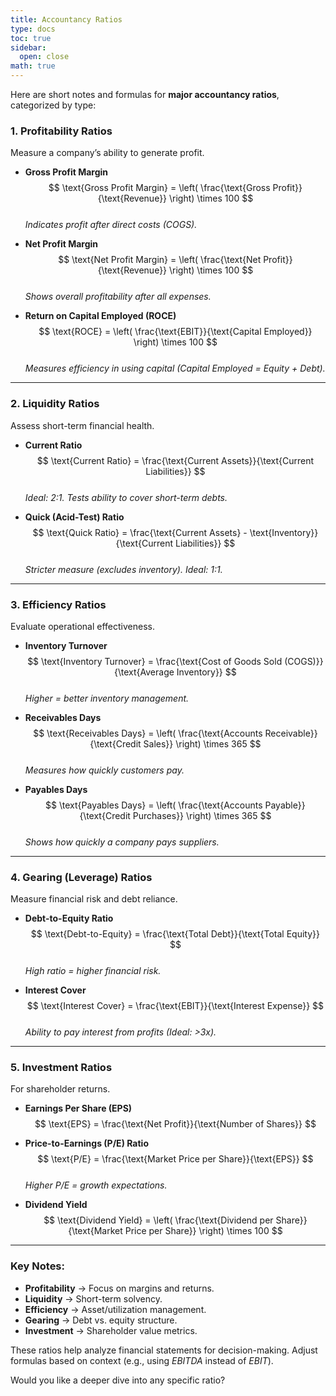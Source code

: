 ```yaml
---
title: Accountancy Ratios
type: docs
toc: true
sidebar:
  open: close
math: true  
---
```

Here are short notes and formulas for **major accountancy ratios**, categorized by type:



### **1. Profitability Ratios**  
Measure a company’s ability to generate profit.  

- **Gross Profit Margin**  
  $$
  \text{Gross Profit Margin} = \left( \frac{\text{Gross Profit}}{\text{Revenue}} \right) \times 100
  $$  
  *Indicates profit after direct costs (COGS).*  

- **Net Profit Margin**  
  $$
  \text{Net Profit Margin} = \left( \frac{\text{Net Profit}}{\text{Revenue}} \right) \times 100
  $$  
  *Shows overall profitability after all expenses.*  

- **Return on Capital Employed (ROCE)**  
  $$
  \text{ROCE} = \left( \frac{\text{EBIT}}{\text{Capital Employed}} \right) \times 100
  $$  
  *Measures efficiency in using capital (Capital Employed = Equity + Debt).*  

---

### **2. Liquidity Ratios**  
Assess short-term financial health.  

- **Current Ratio**  
  $$
  \text{Current Ratio} = \frac{\text{Current Assets}}{\text{Current Liabilities}}
  $$  
  *Ideal: 2:1. Tests ability to cover short-term debts.*  

- **Quick (Acid-Test) Ratio**  
  $$
  \text{Quick Ratio} = \frac{\text{Current Assets} - \text{Inventory}}{\text{Current Liabilities}}
  $$  
  *Stricter measure (excludes inventory). Ideal: 1:1.*  

---

### **3. Efficiency Ratios**  
Evaluate operational effectiveness.  

- **Inventory Turnover**  
  $$
  \text{Inventory Turnover} = \frac{\text{Cost of Goods Sold (COGS)}}{\text{Average Inventory}}
  $$  
  *Higher = better inventory management.*  

- **Receivables Days**  
  $$
  \text{Receivables Days} = \left( \frac{\text{Accounts Receivable}}{\text{Credit Sales}} \right) \times 365
  $$  
  *Measures how quickly customers pay.*  

- **Payables Days**  
  $$
  \text{Payables Days} = \left( \frac{\text{Accounts Payable}}{\text{Credit Purchases}} \right) \times 365
  $$  
  *Shows how quickly a company pays suppliers.*  

---

### **4. Gearing (Leverage) Ratios**  
Measure financial risk and debt reliance.  

- **Debt-to-Equity Ratio**  
  $$
  \text{Debt-to-Equity} = \frac{\text{Total Debt}}{\text{Total Equity}}
  $$  
  *High ratio = higher financial risk.*  

- **Interest Cover**  
  $$
  \text{Interest Cover} = \frac{\text{EBIT}}{\text{Interest Expense}}
  $$  
  *Ability to pay interest from profits (Ideal: >3x).*  

---

### **5. Investment Ratios**  
For shareholder returns.  

- **Earnings Per Share (EPS)**  
  $$
  \text{EPS} = \frac{\text{Net Profit}}{\text{Number of Shares}}
  $$  

- **Price-to-Earnings (P/E) Ratio**  
  $$
  \text{P/E} = \frac{\text{Market Price per Share}}{\text{EPS}}
  $$  
  *Higher P/E = growth expectations.*  

- **Dividend Yield**  
  $$
  \text{Dividend Yield} = \left( \frac{\text{Dividend per Share}}{\text{Market Price per Share}} \right) \times 100
  $$  

---

### **Key Notes:**  
- **Profitability** → Focus on margins and returns.  
- **Liquidity** → Short-term solvency.  
- **Efficiency** → Asset/utilization management.  
- **Gearing** → Debt vs. equity structure.  
- **Investment** → Shareholder value metrics.  

These ratios help analyze financial statements for decision-making. Adjust formulas based on context (e.g., using *EBITDA* instead of *EBIT*).  

Would you like a deeper dive into any specific ratio?
